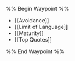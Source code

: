 %% Begin Waypoint %%
- [[Avoidance]]
- [[Limit of Language]]
- [[Maturity]]
- [[Top Quotes]]

%% End Waypoint %%